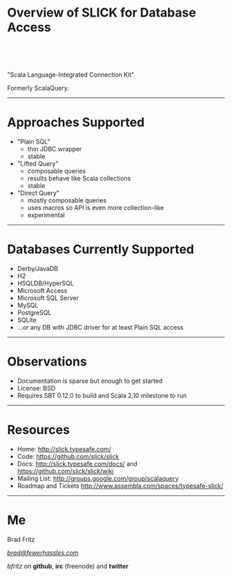 # Overview of SLICK for Database Access

<br/>
<br/>
<br/>

"Scala Language-Integrated Connection Kit"

Formerly ScalaQuery.

---

# Approaches Supported

*   "Plain SQL"
    * thin JDBC wrapper
    * stable
*   "Lifted Query"
    * composable queries
    * results behave like Scala collections
    * stable
*   "Direct Query"
    * mostly composable queries
    * uses macros so API is even more collection-like
    * experimental

---

# Databases Currently Supported

* Derby/JavaDB
* H2
* HSQLDB/HyperSQL
* Microsoft Access
* Microsoft SQL Server
* MySQL
* PostgreSQL
* SQLite
* ...or any DB with JDBC driver for at least Plain SQL access

---

# Observations

* Documentation is sparse but enough to get started
* License: BSD
* Requires SBT 0.12.0 to build and Scala 2.10 milestone to run

---

# Resources

* Home: <http://slick.typesafe.com/>
* Code: <https://github.com/slick/slick>
* Docs: <http://slick.typesafe.com/docs/> and <https://github.com/slick/slick/wiki>
* Mailing List: <http://groups.google.com/group/scalaquery>
* Roadmap and Tickets <http://www.assembla.com/spaces/typesafe-slick/>

---

# Me

Brad Fritz

*brad@fewerhassles.com*

*bfritz* on **github**, **irc** (freenode) and **twitter**
